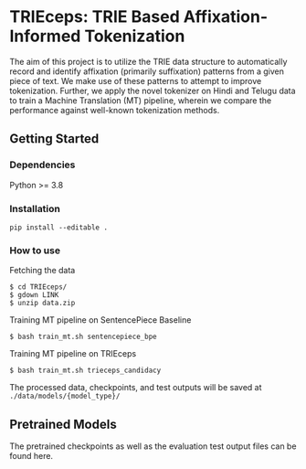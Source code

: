 # TRIEceps: TRIE Based Affixation-Informed Tokenization
The aim of this project is to utilize the TRIE data structure to automatically record and identify affixation (primarily suffixation) patterns from a given piece of text. We make use of these patterns to attempt to improve tokenization. Further, we apply the novel tokenizer on Hindi and Telugu data to train a Machine Translation (MT) pipeline, wherein we compare the performance against well-known tokenization methods.
## Getting Started
### Dependencies
Python >= 3.8
### Installation
```
pip install --editable .
```
### How to use
Fetching the data
```
$ cd TRIEceps/
$ gdown LINK
$ unzip data.zip
```
Training MT pipeline on SentencePiece Baseline
```
$ bash train_mt.sh sentencepiece_bpe
```
Training MT pipeline on TRIEceps
```
$ bash train_mt.sh trieceps_candidacy
```
The processed data, checkpoints, and test outputs will be saved at `./data/models/{model_type}/`
## Pretrained Models
The pretrained checkpoints as well as the evaluation test output files can be found here.
